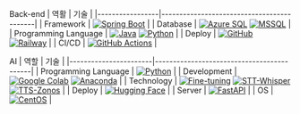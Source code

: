 
Back-end
| 역활            | 기술                                      |
|-----------------|-------------------------------------------|
| Framework       | [![Spring Boot](https://img.shields.io/badge/Spring_Boot-6DB33F?style=flat-square&logo=springboot&logoColor=white)](https://spring.io/projects/spring-boot) |
| Database        | [![Azure SQL](https://img.shields.io/badge/Azure_SQL-0078D4?style=flat-square&logo=microsoftazure&logoColor=white)](https://azure.microsoft.com/en-us/products/azure-sql) [![MSSQL](https://img.shields.io/badge/MSSQL-0078D4?style=flat-square&logo=microsoftsqlserver&logoColor=white)](https://www.microsoft.com/en-us/sql-server) |
| Programming Language | [![Java](https://img.shields.io/badge/Java-ED8B00?style=flat-square&logo=java&logoColor=white)](https://www.java.com) [![Python](https://img.shields.io/badge/Python-3776AB?style=flat-square&logo=python&logoColor=white)](https://www.python.org) |
| Deploy          | [![GitHub](https://img.shields.io/badge/GitHub-181717?style=flat-square&logo=github&logoColor=white)](https://github.com) [![Railway](https://img.shields.io/badge/Railway-0B0D0E?style=flat-square&logo=railway&logoColor=white)](https://railway.app) |
| CI/CD           | [![GitHub Actions](https://img.shields.io/badge/GitHub_Actions-2088FF?style=flat-square&logo=githubactions&logoColor=white)](https://github.com/features/actions) |

AI
| 역할                  | 기술                                     |
|-----------------------|-------------------------------------------|
| Programming Language  | [![Python](https://img.shields.io/badge/Python-3776AB?style=flat-square&logo=python&logoColor=white)](https://www.python.org) |
| Development           | [![Google Colab](https://img.shields.io/badge/Google_Colab-F9AB00?style=flat-square&logo=googlecolab&logoColor=white)](https://colab.research.google.com) [![Anaconda](https://img.shields.io/badge/Anaconda-44A833?style=flat-square&logo=anaconda&logoColor=white)](https://www.anaconda.com) |
| Technology            | [![Fine-tuning](https://img.shields.io/badge/Fine_tuning-000000?style=flat-square)](https://en.wikipedia.org/wiki/Fine-tuning) [![STT-Whisper](https://img.shields.io/badge/STT_Whisper-000000?style=flat-square)](https://github.com/openai/whisper) [![TTS-Zonos](https://img.shields.io/badge/TTS_Zonos-000000?style=flat-square)](https://github.com/Zyphra/Zonos) |
| Deploy                | [![Hugging Face](https://img.shields.io/badge/Hugging_Face-FFCA28?style=flat-square&logo=huggingface&logoColor=white)](https://huggingface.co) |
| Server                | [![FastAPI](https://img.shields.io/badge/FastAPI-009688?style=flat-square&logo=fastapi&logoColor=white)](https://fastapi.tiangolo.com) |
| OS                    | [![CentOS](https://img.shields.io/badge/CentOS-932279?style=flat-square&logo=centos&logoColor=white)](https://www.centos.org) |
